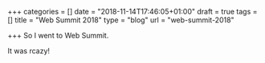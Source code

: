 +++
categories = []
date = "2018-11-14T17:46:05+01:00"
draft = true
tags = []
title = "Web Summit 2018"
type = "blog"
url = "web-summit-2018"

+++
So I went to Web Summit.

It was rcazy!